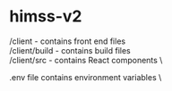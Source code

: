 # himss-v2

/client - contains front end files \
/client/build - contains build files \
/client/src - contains React components \

.env file contains environment variables \



